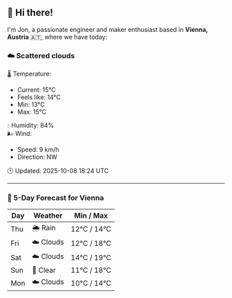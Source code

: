 ## 👋 Hi there!

I'm Jon, a passionate engineer and maker enthusiast based in **Vienna, Austria** 🇦🇹, where we have today:

### ☁️ Scattered clouds 

🌡️ Temperature: 
* Current: 15°C
* Feels like: 14°C
* Min: 13°C 
* Max: 15°C  

💧 Humidity: 84%  
🌬️ Wind: 
* Speed: 9 km/h 
* Direction: NW  

🕒 Updated: 2025-10-08 18:24 UTC

---

### 📅 5-Day Forecast for Vienna

| Day | Weather | Min / Max |
|-----|---------|------------|
| Thu | 🌦️ Rain | 12°C / 14°C |
| Fri | ☁️ Clouds | 12°C / 18°C |
| Sat | ☁️ Clouds | 14°C / 19°C |
| Sun | 🌙 Clear | 11°C / 18°C |
| Mon | ☁️ Clouds | 10°C / 14°C |
